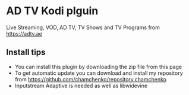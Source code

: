 # AD TV Kodi plguin

Live Streaming, VOD, AD TV, TV Shows and TV Programs from https://adtv.ae

## Install tips
 - You can install this plugin by downloading the zip file from this page
 - To get automatic update you can download and install my repository from https://github.com/chamchenko/repository.chamchenko
 - Inputstream Adaptive is needed as well as libwidevine 
